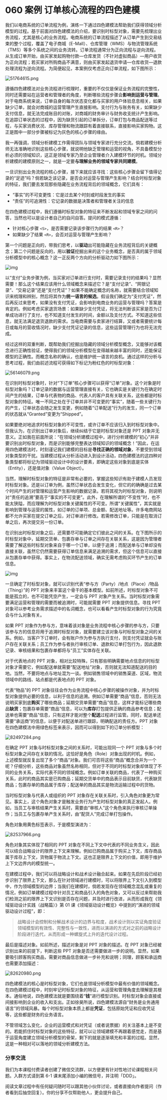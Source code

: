 # 060 案例 订单核心流程的四色建模

我们以电商系统的订单流程为例，演练一下通过四色建模法帮助我们获得领域分析模型的过程。基于前面对四色建模法的介绍，要识别时标型对象，需要先梳理出业务流程，尤其是核心的业务流程。电商系统的订单流程描述了从订单产生到交易结束的整个过程，覆盖了电子商城（E-Mall）、仓库管理（WMS）与物流管理系统（TMS）等多个系统之间的业务流转。订单流程通常分为正向流程与逆向流程。从生成订单开始，由买家发起购物付款—仓库发货（不针对虚拟商品）—用户收货为正向流程；若买家对所购商品不满意，则由买家发起退货申请—仓库收货—退款处理流程为逆向流程。为简便起见，本案例仅考虑正向订单流程，如下图所示：

![51764615.png](images/eb1121f0-b6c2-11e9-bada-434c712b2f35.png)

遵循四色建模法对业务流程进行梳理时，重要的不仅仅是保证业务流程的完整性，同时还需要站在运营者和管理者的角度，判断哪些流程步骤会**影响到运营与管理**。对于电商系统来说，订单自身的每次状态变化都与买家的用户体验息息相关，如果缺少订单，就会对商城的运营管理产生直接影响。支付行为与账务有关，如果缺少支付信息，就无法完成账目的对账，对商城的财务审计与财务收支统计产生影响。在追踪订单状态的过程中，因为缺货引起的订单拆分，订单打包与商品配送等过程，与买家消费状况、库存管理和物流跟踪有着直接联系，直接影响买家购物。这正是图中一部分步骤被标记为灰色的核心步骤的缘由。

我一再强调，领域分析建模工作需得团队与领域专家进行充分交流。倘若建模分析师无法准确地识别这些核心步骤，就说明他缺乏管理和运营的视角，不具备模型分析必须的领域知识，这正是领域专家乃至企业管理者介入建模环节的时机。领域分析建模的建模原则之一，就是一定要**与理解业务的领域专家共同建模**。

一旦识别出业务流程的核心步骤，接下来就应该寻找：这些核心步骤会留下值得记录的“足迹”吗？倘若缺乏该记录，是否会对运营与管理产生影响？结合时标型对象的特征，我们要去发现那些隐藏在业务流程背后的领域概念，它们具有：

- “事实”的不可变更性：它是过去某个时刻或时段发生的事实
- “责任”的可追溯性：它记录的数据是决策者和管理者关注的信息

在四色建模过程中，我们遵循时标型对象的特征来不断发起和领域专家之间的问答，当然也可以是设计者自己的自问自答。提问的模式遵循：

- 针对核心步骤 `<S>`，是否需要记录该步骤行为的结果 `<R>`？
- 如果缺少了结果 `<R>`，会否对运营与管理产生影响？

第一个问题是正向的，带我们思考，以**驱动**出可能隐藏在业务流程背后的关键概念；第二个问题是反向的，用以**验证**挖掘出来的这个业务概念，是否真的属于领域分析模型中的核心概念？这一正反两个方向的分析驱动力如下图所示：

![img](images/039f24b0-b6c3-11e9-bada-434c712b2f35.png)

以“支付”业务步骤为例，当买家对订单进行支付时，需要记录支付的结果吗？显然需要！那么这个结果应该用什么领域概念来描述它？是“支付记录”、“网银记录”、“交易记录”还是“支付凭证”？如果不能确定概念的名称，就需要结合领域知识来梳理和辨别，然后将其作为**统一语言的候选**。假设我们确定为“支付凭证”，然后再反过来思考，如果没有支付凭证，会影响到电商业务的运营与管理吗？答案是肯定的。例如考虑买家退货场景：如果缺少支付凭证，将无法判断该买家是否为订单成功进行了支付，也不知道支付发生的时间，金额以及支付方式。不知道这些信息，就无法满足退货退款的需求。当电商需要与卖家进行结算，又或者需要统计每日或每月的营收情况时，缺少支付凭证记录的信息，这些运营管理行为也将无法完成。

经过这样的双重判断，既帮助我们挖掘出隐藏的领域分析模型概念，又能够对该概念进行正确性验证，使得我们的领域分析模型在变得越来越丰富的同时，还能保证模型的正确性。而概念名称的确认，也是维护统一语言的良机。通过这样的分析与思考过程，我们由前述流程可获得如下标记为粉红色的时标型对象：

![56146079.png](images/100a4fe0-b6c3-11e9-9502-4d2d1c5bfcd4.png)

在识别时标型对象时，针对“下订单”核心步骤可以获得“订单”对象。这个对象是时标型对象吗？订单记录的数据与运营管理直接有关，它也确实是关键行为在确定时间产生的结果，订单与代表物的商品、代表人的客户具有关联关系，这些都是时标型对象的特征。唯一不同之处在于订单并非不可变更的“事实”，随着一些关键行为的产生，订单状态会随之发生变更，例如随着“订单配送”行为的发生，同一个订单的状态就从“Granted”变更为“Shipped”。

如果要绝对地追求时标型对象的不可变性，或许订单不应该归入到时标型对象中。但我认为，在识别出订单对象后，继续纠结于它是时标型对象还是 PPT 对象并无意义。正如我在前面所说：“在领域分析建模过程中，进行分析建模的“初心”并非要识别出时标型对象，而是识别能够完整表达领域知识的领域概念！”因此，在运用四色建模法时，时刻谨记我们建模的目标是**寻找正确的领域对象**，不要受到领域对象类型的干扰。当建模过程从分析活动进入到设计活动，四色建模法的这四种对象类型都将标记为领域驱动设计中的设计要素，即确定这些对象到底是实体（Entity），还是值对象（Value Object）。

当然，理解时标型对象的特征是非常有必要的，掌握这些知识有助于建模人员发现时标型对象。还是以订单为例，虽然订单状态会发生变化，但它的的确确是过去某个时间产生的对管理和运营产生影响的数据记录。若将其视为时标型对象，则说明对“责任的追溯”要高于“事实的不可变更”。此外，在理解所谓的“不变性”时，也不能太狭隘，而应理解为时标型对象关键属性的不可变。所谓“关键属性”，其实就是影响到管理与运营的属性，如订单的订单项、总金额、配送地址等。许多电商网站都不允许买家在提交订单之后，对订单进行修改。若需修改订单，只能是在取消订单之后，再次提交另一份订单。

在识别出时标型对象之后，还需要尽可能确定它们彼此之间的关系。在下图所示的时标型对象中，延期交货单、包裹存单与订单之间存在关联关系，这是因为管理者需要了解这些时标型对象来自于哪一个订单，以便于追溯；而配送单与订单却没有直接关联，虽然它仍然需要获得订单信息来满足追溯的需求，但这个信息可以直接从包裹存单中获得。事实上，在物流配送领域，确实无需考虑购买环节产生的订单信息。

![img](images/1f603ef0-b6c3-11e9-bada-434c712b2f35.png)

一旦确定了时标型对象，就可以识别代表“参与方（Party）/地点（Place）/物品（Thing）”的 PPT 对象来丰富这个骨干的基本模型。如前所述，时标型对象不可能是孤立的，也不可能凭空产生，一定会与 PPT 对象产生关系。当时标型对象需要满足运营和管理的需要而被追溯时，可能就需要 PPT 对象提供信息。寻找 PPT 对象可以参考业务需求描述中的名词概念，也可以看看产生时标型对象的行为究竟会与什么对象有关。

如果 PPT 对象作为参与方，意味着该对象是业务流程中核心步骤的参与方，只要该参与方的信息将用于追溯时标型对象，就需要建立该对象与时标型对象之间的关系。例如，当客户下订单时，会有账户作为参与方执行支付，则支付凭证就会与账户存在关联关系；员工作为参与者执行审核订单、退款和订单打包行为，因此退款记录、审核结果和包裹存单都将与“员工”实体存在关联。

对于代表地点的 PPT 对象，相对比较特殊，只有那些明确需要地点信息的时标型对象才需要它，例如配送单就需要“配送地址”对象，否则就无法知道配送的目的地。当然，不要将地点与地址混为一谈。例如销售领域中的销售渠道、区域，物流领域中的路线、站点都是代表地点的 PPT 对象。

代表“物品”的 PPT 对象往往会作为业务流程中核心步骤的被操作对象，并为时标型对象提供必要的信息，以利于信息的追溯。例如订单需要“商品”信息，否则无法说明买家到底**购买**了哪些商品；延期交货单需要“商品”信息，这样才能标记哪些商品**缺货**；包裹存单需要“商品”信息，可以为**库存**打包提供正确的商品参考信息；配送单也需要“商品”信息，只有这样才能对整个**配送**过程进行监管。同时，配送单还需要“承运商”的信息，以便于对配送单进行跟踪，明确配送的责任方。PPT 对象在四色建模法中用绿色标签来表示，因而可以得到如下的订单分析模型：

![82497284.png](images/3782fcc0-b6c3-11e9-96e0-d90b4d8f55a3.png)

在确定 PPT 对象与时标型对象之间的关系时，可能出现同一个 PPT 对象与多个时标型对象之间存在关联的情况。这恰好是角色（Role）对象出现的时机。例如，上述模型就反复出现了多个“商品”对象。我们可否将这些“商品”概念合并为一个呢？仔细分析，这些商品对象虽然名称相同，但对于不同的时标型对象却体现了不同的业务关系，实际代表不同的领域概念。例如订单关联的商品，代表了一种购买关系，此时的商品其实是已购商品；延期交货单中的商品表示目前缺货，代表缺货商品；包裹存单的商品属于库存；配送单的商品其实是物流运输过程中的货物。

当时标型对象与代表人或组织的 PPT 对象存在关联关系时，引入角色对象更为常见。事实上，这个角色对象才是触发业务行为产生时标型对象的真正发起人。例如，当员工与审核结果产生关系时，需要由“审核人”这个角色来执行审核订单操作；当员工与包裹存单产生关系时，由“配货人”完成订单打包操作。

角色对象用黄色标签表示，于是模型演进为：

![82537966.png](images/4a8af750-b6c3-11e9-bada-434c712b2f35.png)

角色对象其实体现了相同的 PPT 对象在不同上下文中代表的不同业务含义，因此可以结合战略设计的限界上下文来理解。例如已购商品属于购买上下文，库存商品属于库存上下文，货物属于物流上下文。这也正是限界上下文的价值，即用于维护上下文边界内的模型统一。

在建模过程中，我们可以将战略设计和战术设计融合起来。如果在先启阶段已经初步识别了限界上下文，那么在针对领域进行建模时，可以将限界上下文引入到模型中，作为领域模型的边界；当我们在建模时，倘若发现存在领域概念混乱或重复的情况，例如订单建模过程中针对员工和商品引入的角色对象，又可以反过来帮助我们检测之前的限界上下文识别是否存在问题，并及时进行改进，从而形成我在《领域驱动设计实践（战略篇）》第 01 课《领域驱动设计概览》中提到的“演进的领域驱动设计过程”，即：

> 战略设计会控制和分解战术设计的边界与粒度，战术设计则以实证角度验证领域模型的有效性、完整性与一致性，进而以演进的方式对之前的战略设计阶段进行迭代，从而形成一种螺旋式上升的迭代设计过程。

最后是描述对象。如前所述，描述对象是对 PPT 对象的描述。在 PPT 对象已经被识别出来的前提下，判断这些 PPT 对象是否还需要做进一步的说明。显然，如果要吸引顾客购买商品，需要对商品信息做进一步补充和说明；同理，顾客和承运商也需要添加描述：

![82620980.png](images/5ea217f0-b6c3-11e9-bada-434c712b2f35.png)

四色建模法的核心是时标型对象，它们也是领域分析模型中最有价值的领域概念。在四色建模过程中，时刻牢记时标型对象的特征，从运营和管理角度去理解是其根本。通俗地说，四色建模法就是要围绕着“**钱**”进行模型识别。时标型对象会直接或间接影响到企业的收入和支出。正如徐昊所说，四色建模法源自“财务是业务通用语言”的领域风暴。每个时标型对象本质上都是**凭证**，包括原始凭证和应收凭证等，这些都是财务的业务语言。

不管领域怎么变化，企业的运营模式和对凭证（或者说票据）的关注基本上是不变的。若能抓住时标型对象的这些特征，就可以让领域建模不再跟着感觉走，而是基于运营角度建立领域分析模型的骨架，剩下的就是逐渐填充和丰富的过程。显然，这是一种相对可以落地的领域分析建模方法。

### 分享交流

我们为本课程付费读者创建了微信交流群，以方便更有针对性地讨论课程相关问题。入群方式请到第 6-1 课末尾添加小编的微信号，并注明「DDD」。

阅读文章过程中有任何疑问随时可以跟其他小伙伴讨论，或者直接向作者提问（作者看到后抽空回复）。你的分享不仅帮助他人，更会提升自己。